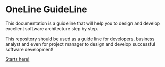 # OneLine GuideLine

This documentation is a guideline that will help you to design and develop excellent software architecture step by step.

This repository should be used as a guide line for developers, business analyst and even for project manager to design and develop successful software development!

[Starts here!](https://github.com/arivera12/OneLineGuideLine/wiki)
